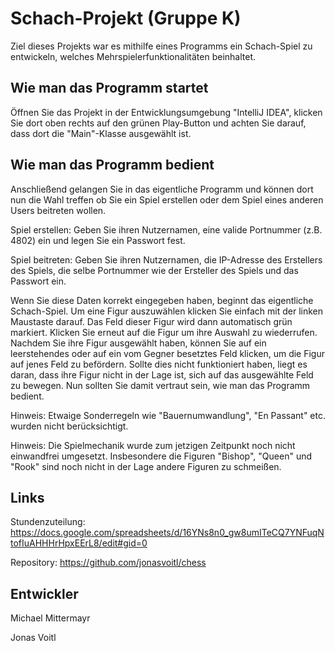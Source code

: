 # Schach-Projekt (Gruppe K)

Ziel dieses Projekts war es mithilfe eines Programms ein Schach-Spiel zu entwickeln, welches Mehrspielerfunktionalitäten beinhaltet.

## Wie man das Programm startet

Öffnen Sie das Projekt in der Entwicklungsumgebung "IntelliJ IDEA", klicken Sie dort oben rechts auf den grünen Play-Button und achten Sie darauf, dass dort die "Main"-Klasse ausgewählt ist.

## Wie man das Programm bedient

Anschließend gelangen Sie in das eigentliche Programm und können dort nun die Wahl treffen ob Sie ein Spiel erstellen oder dem Spiel eines anderen Users beitreten wollen.

Spiel erstellen: Geben Sie ihren Nutzernamen, eine valide Portnummer (z.B. 4802) ein und legen Sie ein Passwort fest.

Spiel beitreten: Geben Sie ihren Nutzernamen, die IP-Adresse des Erstellers des Spiels, die selbe Portnummer wie der Ersteller des Spiels und das Passwort ein.

Wenn Sie diese Daten korrekt eingegeben haben, beginnt das eigentliche Schach-Spiel. Um eine Figur auszuwählen klicken Sie einfach mit der linken Maustaste darauf. Das Feld dieser Figur wird dann automatisch grün markiert. Klicken Sie erneut auf die Figur um ihre Auswahl zu wiederrufen. Nachdem Sie ihre Figur ausgewählt haben, können Sie auf ein leerstehendes oder auf ein vom Gegner besetztes Feld klicken, um die Figur auf jenes Feld zu befördern. Sollte dies nicht funktioniert haben, liegt es daran, dass ihre Figur nicht in der Lage ist, sich auf das ausgewählte Feld zu bewegen. Nun sollten Sie damit vertraut sein, wie man das
Programm bedient.

Hinweis: Etwaige Sonderregeln wie "Bauernumwandlung", "En Passant" etc. wurden nicht berücksichtigt.

Hinweis: Die Spielmechanik wurde zum jetzigen Zeitpunkt noch nicht einwandfrei umgesetzt. Insbesondere die Figuren "Bishop", "Queen" und "Rook" sind noch nicht in der Lage andere Figuren zu schmeißen.

## Links

Stundenzuteilung: https://docs.google.com/spreadsheets/d/16YNs8n0_gw8umITeCQ7YNFuqNtofIuAHHHrHpxEErL8/edit#gid=0

Repository: https://github.com/jonasvoitl/chess

## Entwickler

Michael Mittermayr

Jonas Voitl
